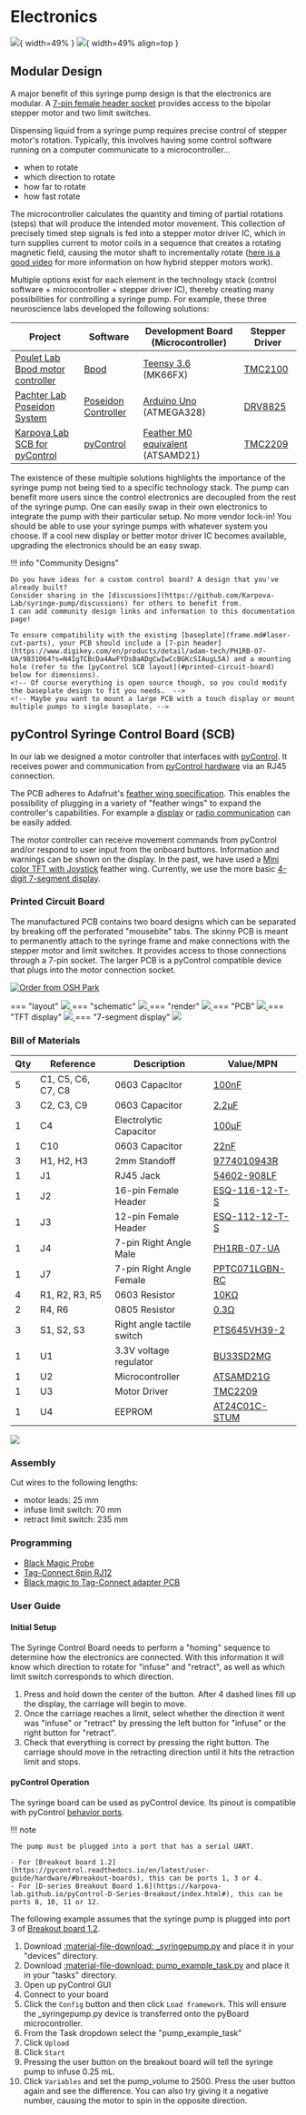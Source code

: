 # Electronics

![](motor/pcb_with_display.jpeg){ width=49% }
![](motor/insertion.gif){ width=49% align=top }

<!-- <img src="insertion.gif" style= "width:60%; margin:auto; display:block"> </img> -->

## Modular Design
A major benefit of this syringe pump design is that the electronics are modular. 
A [7-pin female header socket](https://www.digikey.com/en/products/detail/sullins-connector-solutions/PPTC071LGBN-RC/775901?s=N4IgTCBcDaIM4FYAsSDMIC6BfIA) provides access to the bipolar stepper motor and two limit switches.

Dispensing liquid from a syringe pump requires precise control of stepper motor's rotation.
Typically, this involves having some control software running on a computer communicate to a microcontroller...

  - when to rotate
  - which direction to rotate
  - how far to rotate
  - how fast rotate

The microcontroller calculates the quantity and timing of partial rotations (steps) that will produce the intended motor movement.
This collection of precisely timed step signals is fed into a stepper motor driver IC, which in turn supplies current to motor coils in a sequence that creates a rotating magnetic field, causing the motor shaft to incrementally rotate ([here is a good video](https://youtu.be/eyqwLiowZiU?t=152) for more information on how hybrid stepper motors work).

<!-- The technology stack of control software, microcontroller, and stepper drivers can create many possible setups, each with their own tradeoffs. -->
<!-- There are many options for each element in the technology stack of control software + microcontroller + stepper drivers. 
Multiple options exist for each element in the technology stack of control software + microcontroller + stepper drivers. 
Various combinations create many possible solutions for creating a syringe pump controller. 
Because of this, many possible combinations can be used to control a syringe pump.
Because of this, there are many possible solutions for creating a syringe pump controller.  -->

Multiple options exist for each element in the technology stack (control software + microcontroller + stepper driver IC), thereby creating many possibilities for controlling a syringe pump.
For example, these three neuroscience labs developed the following solutions:

| Project                                                                                    | Software                                                              | Development Board (Microcontroller)                                                                                                                  | Stepper Driver                                                                                                                                     |
|--------------------------------------------------------------------------------------------|-----------------------------------------------------------------------|------------------------------------------------------------------------------------------------------------------------------------------------------|----------------------------------------------------------------------------------------------------------------------------------------------------|
| [Poulet Lab Bpod motor controller](https://github.com/poulet-lab/Bpod_Stepper)             | [Bpod](https://sites.google.com/site/bpoddocumentation/home)          | [Teensy 3.6](https://www.digikey.com/en/products/detail/sparkfun-electronics/DEV-14058/6569369?s=N4IgTCBcDaIIwFYBsAOAtHALEhaByAIiALoC%2BQA) (MK66FX) | [TMC2100](https://www.digikey.com/en/products/detail/watterott-electronic-gmbh/20150007-002/10071140?s=N4IgTCBcDa4IwAYEFowLgViQg7MpYyAcgCIgC6AvkA) |
| [Pachter Lab Poseidon System](https://github.com/pachterlab/poseidon)                      | [Poseidon Controller](https://pachterlab.github.io/poseidon/software) | [Arduino Uno](https://store-usa.arduino.cc/products/arduino-uno-rev3/) (ATMEGA328)                                                                   | [DRV8825](https://www.pololu.com/product/2133)                                                                                                     |
| [Karpova Lab SCB for pyControl](#syringe-control-board-for-pycontrol)                      | [pyControl](https://pycontrol.readthedocs.io/en/latest/)              | [Feather M0 equivalent](https://www.adafruit.com/product/2772) (ATSAMD21)                                                                            | [TMC2209](https://www.digikey.com/en/products/detail/trinamic-motion-control-gmbh/TMC2209-LA-T/10232491?s=N4IgTCBcDaIC4FsDGYwAYCcIC6BfIA)          |


The existence of these multiple solutions highlights the importance of the syringe pump not being tied to a specific technology stack. 
The pump can benefit more users since the control electronics are decoupled from the rest of the syringe pump. 
One can easily swap in their own electronics to integrate the pump with their particular setup.
No more vendor lock-in! You should be able to use your syringe pumps with whatever system you choose. 
If a cool new display or better motor driver IC becomes available, upgrading the electronics should be an easy swap.

!!! info "Community Designs"

    Do you have ideas for a custom control board? A design that you've already built? 
    Consider sharing in the [discussions](https://github.com/Karpova-Lab/syringe-pump/discussions) for others to benefit from. 
    I can add community design links and information to this documentation page!

    To ensure compatibility with the existing [baseplate](frame.md#laser-cut-parts), your PCB should include a [7-pin header](https://www.digikey.com/en/products/detail/adam-tech/PH1RB-07-UA/9831064?s=N4IgTCBcDa4AwFYDsBaADgCwIwCcBGKcSIAugL5A) and a mounting hole (refer to the [pyControl SCB layout](#printed-circuit-board) below for dimensions).
    <!-- Of course everything is open source though, so you could modify the baseplate design to fit you needs.  -->
    <!-- Maybe you want to mount a large PCB with a touch display or mount multiple pumps to single baseplate. -->

## pyControl Syringe Control Board (SCB)

In our lab we designed a motor controller that interfaces with [pyControl](https://pycontrol.readthedocs.io/en/latest/).
It receives power and communication from [pyControl hardware](https://karpova-lab.github.io/pyControl-D-Series-Breakout/index.html) via an RJ45 connection.

The PCB adheres to Adafruit's [feather wing specification](https://learn.adafruit.com/adafruit-feather/feather-specification?gclid=Cj0KCQjwsqmEBhDiARIsANV8H3ZFmbJizjrXAZ6NPPpIta56bA8-kGrnnz0L8A4EkraoURAJXrWPU-AaAiQDEALw_wcB).
This enables the possibility of plugging in a variety of "feather wings" to expand the controller's capabilities. 
For example a [display](https://www.adafruit.com/product/4650) or [radio communication](https://www.adafruit.com/product/3229) can be easily added. 

The motor controller can receive movement commands from pyControl and/or respond to user input from the onboard buttons.
Information and warnings can be shown on the display. 
In the past, we have used a [Mini color TFT with Joystick](https://www.adafruit.com/product/3321) feather wing. 
Currently, we use the more basic [4-digit 7-segment display](https://www.adafruit.com/product/3108). 

### Printed Circuit Board

The manufactured PCB contains two board designs which can be separated by breaking off the perforated "mousebite" tabs.
The skinny PCB is meant to permanently attach to the syringe frame and make connections with the stepper motor and limit switches.
It provides access to those connections through a 7-pin socket.
The larger PCB is a pyControl compatible device that plugs into the motor connection socket.

<a href="https://oshpark.com/shared_projects/HIOVaYiQ"><img src="https://oshpark.com/packs/media/images/badge-5f4e3bf4bf68f72ff88bd92e0089e9cf.png" alt="Order from OSH Park"></img></a>

=== "layout"
    <a href="layout.png">
        <img src="layout.png" >
        </img>
    </a>
=== "schematic"
    <a href="schematic.png">
        <img src="schematic.png" >
        </img>
    </a>
=== "render"
    <a href="render.png">
    <img src="render.png" >
    </img>
    </a>
=== "PCB"
    <a href="SCB_bare.jpeg">
    <img src="SCB_bare.jpeg">
    </img>
    </a>
=== "TFT display"
    <a href="SCB_tft.jpg">
    <img src="SCB_tft.jpg">
    </img>
    </a>
=== "7-segment display"
    <a href="SCB_segment.jpg">
    <img src="SCB_segment.jpg">
    </img>
    </a>


### Bill of Materials

| Qty | Reference          | Description                | Value/MPN                                                                                                                                         | 
|-----|--------------------|----------------------------|---------------------------------------------------------------------------------------------------------------------------------------------------|
| 5   | C1, C5, C6, C7, C8 | 0603 Capacitor             | [100nF](https://www.digikey.com/en/products/detail/samsung-electro-mechanics/CL10F104ZO8NNNC/3886916?s=N4IgTCBcDaIIxgOwDYC0CCsAOdqByAIiALoC%2BQA) | 
| 3   | C2, C3, C9         | 0603 Capacitor             | [2.2µF](https://www.digikey.com/en/products/detail/yageo/CC0603KRX5R8BB225/5195688)                                                               | 
| 1   | C4                 | Electrolytic Capacitor     | [100µF](https://www.digikey.com/en/products/detail/EMZA350ADA101MF80G/565-2559-1-ND/757720?itemSeq=363115427)                                     | 
| 1   | C10                | 0603 Capacitor             | [22nF](https://www.digikey.com/en/products/detail/samsung-electro-mechanics/CL10B223KB8WPNC/5961018?s=N4IgTCBcDaIIxgOwDYC0yCsBmALKuIAugL5A)       | 
| 3   | H1, H2, H3         | 2mm Standoff               | [9774010943R](https://www.digikey.com/en/products/detail/9774010943R/732-10938-1-ND/6644344?itemSeq=368534877)                                    | 
| 1   | J1                 | RJ45 Jack                  | [54602-908LF ](https://www.digikey.com/en/products/detail/54602-908LF/609-1046-ND/1001360)                                                        | 
| 1   | J2                 | 16-pin Female Header       | [ESQ-116-12-T-S](https://www.digikey.com/en/products/detail/samtec-inc/ESQ-116-12-T-S/7098325?s=N4IgTCBcDaIKIGUCKBaAjGgbOsKAqKCKAcgCIgC6AvkA)     | 
| 1   | J3                 | 12-pin Female Header       | [ESQ-112-12-T-S](https://www.digikey.com/en/products/detail/samtec-inc/esq-112-12-t-s/7097880)                                                    | 
| 1   | J4                 | 7-pin Right Angle Male     | [PH1RB-07-UA](https://www.digikey.com/en/products/detail/adam-tech/PH1RB-07-UA/9831064?s=N4IgTCBcDa4AwFYDsBaADgCwIwCcBGKcSIAugL5A)                | 
| 1   | J7                 | 7-pin Right Angle Female   | [PPTC071LGBN-RC](https://www.digikey.com/en/products/detail/sullins-connector-solutions/PPTC071LGBN-RC/775901?s=N4IgTCBcDaIM4FYAsSDMIC6BfIA)      | 
| 4   | R1, R2, R3, R5     | 0603 Resistor              | [10KΩ](https://www.digikey.com/en/products/detail/yageo/RC0603JR-0710KL/726700?s=N4IgTCBcDaIMwEYEFoEAYDSBxASgYQBVkA5AERAF0BfIA)                   | 
| 2   | R4, R6             | 0805 Resistor              | [0.3Ω](https://www.digikey.com/en/products/detail/panasonic-electronic-components/ERJ-6DQJR30V/6004330?s=N4IgTCBcDaIA4EYCcYAsB2AxgFxAXQF8g)       | 
| 3   | S1, S2, S3         | Right angle tactile switch | [PTS645VH39-2](https://www.digikey.com/en/products/detail/c-k/PTS645VH39-2-LFS/1146767)                                                           | 
| 1   | U1                 | 3.3V voltage regulator     | [BU33SD2MG](https://www.digikey.com/products/en?keywords=ZLDO1117G33DICT-ND)                                                                      | 
| 1   | U2                 | Microcontroller            | [ATSAMD21G](https://www.digikey.com/en/products/detail/microchip-technology/ATSAMD21G18A-AUT/4878867)                                             | 
| 1   | U3                 | Motor Driver               | [TMC2209](https://www.digikey.com/en/products/detail/trinamic-motion-control-gmbh/TMC2209-LA-T/10232491?s=N4IgTCBcDaIC4FsDGYwAYCcIC6BfIA)         | 
| 1   | U4                 | EEPROM                     | [AT24C01C-STUM](https://www.digikey.com/en/products/detail/microchip-technology/AT24C01C-STUM-T/3903734)                                          | 

<a href="ibom.html">
    <img src="ibom.png" >
    </img>
</a>

### Assembly 
Cut wires to the following lengths:

- motor leads: 25 mm
- infuse limit switch: 70 mm
- retract limit switch: 235 mm

### Programming
- [Black Magic Probe](https://1bitsquared.com/products/black-magic-probe)
- [Tag-Connect 6pin RJ12](https://www.tag-connect.com/product/tc2030-mcp-nl-6-pin-no-legs-cable-with-rj12-modular-plug-for-microchip-icd)
- [Black magic to Tag-Connect adapter PCB](https://oshpark.com/shared_projects/p1QJ1sCj)
    
### User Guide
#### Initial Setup
The Syringe Control Board needs to perform a "homing" sequence to determine how the electronics are connected.
With this information it will know which direction to rotate for "infuse" and "retract", as well as which limit switch corresponds to which direction.

1. Press and hold down the center of the button. After 4 dashed lines fill up the display, the carriage will begin to move.
2. Once the carriage reaches a limit, select whether the direction it went was "infuse" or "retract" by pressing the left button for "infuse" or the right button for "retract".
3. Check that everything is correct by pressing the right button. The carriage should move in the retracting direction until it hits the retraction limit and stops.

#### pyControl Operation
The syringe board can be used as pyControl device. 
Its pinout is compatible with pyControl [behavior ports](https://pycontrol.readthedocs.io/en/latest/user-guide/hardware/#behaviour-ports).

!!! note

	The pump must be plugged into a port that has a serial UART. 

	- For [Breakout board 1.2](https://pycontrol.readthedocs.io/en/latest/user-guide/hardware/#breakout-boards), this can be ports 1, 3 or 4. 
	- For [D-series Breakout Board 1.6](https://karpova-lab.github.io/pyControl-D-Series-Breakout/index.html#), this can be ports 8, 10, 11 or 12.


The following example assumes that the syringe pump is plugged into port 3 of [Breakout board 1.2](https://pycontrol.readthedocs.io/en/latest/user-guide/hardware/#breakout-board-12).

1. Download [:material-file-download: _syringepump.py](syringepump.py) and place it in your "devices" directory. 
2. Download [:material-file-download: pump_example_task.py](pump_example_task.py) and place it in your "tasks" directory. 
3. Open up pyControl GUI
4. Connect to your board
5. Click the `Config` button and then click `Load framework`. This will ensure the _syringepump.py device is transferred onto the pyBoard microcontroller. 
6. From the Task dropdown select the "pump_example_task"
7. Click `Upload`
8. Click `Start`
9. Pressing the user button on the breakout board will tell the syringe pump to infuse 0.25 mL. 
10. Click `Variables` and set the pump_volume to 2500. Press the user button again and see the difference. You can also try giving it a negative number, causing the motor to spin in the opposite direction.


<!-- #### Manual Operation

The color display includes 7 inputs: a joystick on the left (4 directions + 1 center button) and 2 additional buttons on the right (A and B). Some of these inputs can be used to manually control the syringe pump. 

"A" button

- Resets the displayed volume to 0.00 mL

"B" button

- Retracts the pump until it reaches the retract limit switch.

Joystick North

- Rotates the motor in the infuse direction.

Joystick South

- Rotates the motor in the retract direction.

Joystick center button

- Press and hold down the button until "..." appears, indicating the pump has entered "homing" mode. 
- It will continuosly rotate the motor until one of the limit switches is triggerd by the moving carriage. 
- Two options will then appear asking whether the triggered limit switch was the infuse limit switch or the retract limit switch. 
- Answer by pressing the "A" or "B" button. The pump now knows which motor rotation (clockwise or counterclockwise) corresponds to infuse and retract. -->

